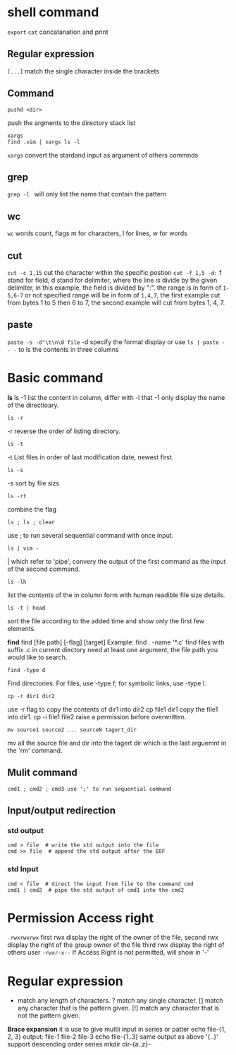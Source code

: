 # shell command

`export`
`cat` concatanation and print

Regular expression
------------------
`[...]` match the single character inside the brackets

Command
-------
```
pushd <dir>
```
push the argments to the directory stack list       

```
xargs
find .vim | xargs ls -l
```
`xargs` convert the stardand input as argument of others commnds


grep
----
`grep -l ` will only list the name that contain the pattern

wc
--
`wc` words count, flags m for characters, l for lines, w for words 

cut
---
`cut -c 1,15` cut the character within the specific postion
`cut -f 1,5 -d:` f stand for field, d stand for delimiter, where the line is 
divide by the given delimiter, in this example, the field is divided by ":".
the range is in form of `1-5,6-7` or not specified range will be in form of 
`1,4,7`, the first example cut from bytes 1 to 5 then 6 to 7, the second 
example will cut from bytes 1, 4, 7.

paste
-----
`paste -s -d"\t\n\0 file`
-d specify the format display
or use `ls | paste - - -` to ls the contents in three columns


# Basic command
**ls**
	ls -1
list the content in column, differ with -l that -1 only display the name of the directioary.

	ls -r 
-r reverse the order of listing directory.

	ls -t
-t List files in order of last modification date, newest first.

	ls -s 
-s sort by file sizs

	ls -rt 
combine the flag

	ls ; ls ; clear
use ; to run several sequential command with once input.

	ls | vim - 
| which refer to 'pipe', convery the output of the first command as the input of the second command.

	ls -lh
list the contents of the in column form with human readible file size details.

	ls -t | head 
sort the file according to the added time and show only the first few elements. 

**find**
	find [file path] [-flag] [target]
Example: 
	find . -name '*.c'
find files with suffix .c in current diectory 
need at least one argument, the file path you would like to search. 

	find -type d     
Find directories. 
For files, use -type f; for symbolic links, use -type l.
	
	cp -r dir1 dir2 
use -r flag to copy the contents of dir1 into dir2
	cp file1 dir1
copy the file1 into dir1.
	cp -i file1 file2
raise a permission before overwritten.

	mv source1 source2 ... sourceN tagert_dir
mv all the source file and dir into the tagert dir which is the last arguemnt in the 'rm' command.

## Mulit command
`cmd1 ; cmd2 ; cmd3 use ';' to run sequential command `

## Input/output redirection
### std output
```
cmd > file  # write the std output into the file
cmd >> file  # append the std output after the EOF
```
### std Input
```
cmd < file  # direct the input from file to the command cmd
cmd1 | cmd2  # pipe the std output of cmd1 into the cmd2
```

# Permission **Access right**
`-rwxrwxrwx`
first rwx display the right of the owner of the file,
second rwx display the right of the group owner of the file
third rwx display the right of others user
`-rwxr-x--`
If Access Right is not permitted, will show in '-'

# Regular expression 
*	match any length of characters.
?	match any single character.
[<pattern>]		match any character that is the pattern given. 
[!<pattern>]	match any character that is not the pattern given. 	

**Brace expansion**
it is use to give multli input in series or patter 
	echo file-{1, 2, 3}
output: file-1 file-2 file-3
	echo file-{1..3}
same output as above
'{..}' support descending order series
	mkdir dir-{a..z}-




